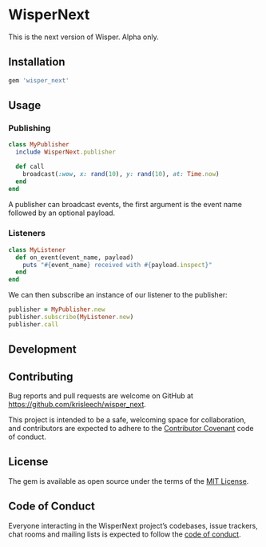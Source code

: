 # WisperNext

This is the next version of Wisper. Alpha only.

## Installation

```ruby
gem 'wisper_next'
```

## Usage

### Publishing

```ruby
class MyPublisher
  include WisperNext.publisher

  def call
    broadcast(:wow, x: rand(10), y: rand(10), at: Time.now)
  end
end
```

A publisher can broadcast events, the first argument is the event name followed
by an optional payload.

### Listeners

```ruby
class MyListener
  def on_event(event_name, payload)
    puts "#{event_name} received with #{payload.inspect}"
  end
end
```

We can then subscribe an instance of our listener to the publisher:

```ruby
publisher = MyPublisher.new
publisher.subscribe(MyListener.new)
publisher.call
```

## Development

## Contributing

Bug reports and pull requests are welcome on GitHub at https://github.com/krisleech/wisper_next.

This project is intended to be a safe, welcoming space for collaboration, and contributors are expected to adhere to the [Contributor Covenant](http://contributor-covenant.org) code of conduct.

## License

The gem is available as open source under the terms of the [MIT License](https://opensource.org/licenses/MIT).

## Code of Conduct

Everyone interacting in the WisperNext project’s codebases, issue trackers, chat rooms and mailing lists is expected to follow the [code of conduct](https://github.com/[USERNAME]/wisper_next/blob/master/CODE_OF_CONDUCT.md).
